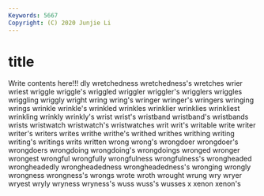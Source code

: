 ```yaml
---
Keywords: 5667
Copyright: (C) 2020 Junjie Li
---
```


# title

Write contents here!!!
dly 
wretchedness
wretchedness's 
wretches 
wrier 
wriest 
wriggle 
wriggle's 
wriggled 
wriggler 
wriggler's 
wrigglers
wriggles 
wriggling 
wriggly 
wright 
wring 
wring's 
wringer 
wringer's 
wringers 
wringing
wrings 
wrinkle 
wrinkle's 
wrinkled 
wrinkles 
wrinklier 
wrinklies 
wrinkliest 
wrinkling 
wrinkly
wrinkly's 
wrist 
wrist's 
wristband 
wristband's 
wristbands 
wrists 
wristwatch 
wristwatch's 
wristwatches
writ 
writ's 
writable 
write 
writer 
writer's 
writers 
writes 
writhe 
writhe's
writhed 
writhes 
writhing 
writing 
writing's 
writings 
writs 
written 
wrong 
wrong's
wrongdoer 
wrongdoer's 
wrongdoers 
wrongdoing 
wrongdoing's 
wrongdoings 
wronged 
wronger 
wrongest 
wrongful
wrongfully 
wrongfulness 
wrongfulness's 
wrongheaded 
wrongheadedly 
wrongheadedness 
wrongheadedness's 
wronging 
wrongly 
wrongness
wrongness's 
wrongs 
wrote 
wroth 
wrought 
wrung 
wry 
wryer 
wryest 
wryly
wryness 
wryness's 
wuss 
wuss's 
wusses 
x 
xenon 
xenon's 
